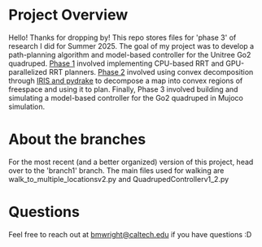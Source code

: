 # Project Overview
Hello! Thanks for dropping by! This repo stores files for 'phase 3' of research I did for Summer 2025. The 
goal of my project was to develop a path-planning algorithm and model-based controller for the Unitree Go2 
quadruped. [Phase 1](https://github.com/brit-wright/Research-Code) involved implementing CPU-based RRT and GPU-parallelized RRT planners. 
[Phase 2](https://github.com/brit-wright/IRIS_env_drake) involved using convex decomposition through 
[IRIS and pydrake](https://drake.mit.edu/pydrake/) to decompose a map into convex regions of freespace
and using it to plan. Finally, Phase 3 involved building and simulating a model-based controller for the 
Go2 quadruped in Mujoco simulation.

# About the branches
For the most recent (and a better organized) version of this project, head over to the 'branch1' branch. The
main files used for walking are walk_to_multiple_locationsv2.py and QuadrupedControllerv1_2.py

# Questions
Feel free to reach out at bmwright@caltech.edu if you have questions :D
